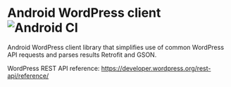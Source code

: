 
# Android WordPress client  ![Android CI](https://github.com/DualBit/WordpressClient/workflows/Android%20CI/badge.svg)

Android WordPress client library that simplifies use of common WordPress API requests and parses results Retrofit and GSON.

WordPress REST API reference: https://developer.wordpress.org/rest-api/reference/


